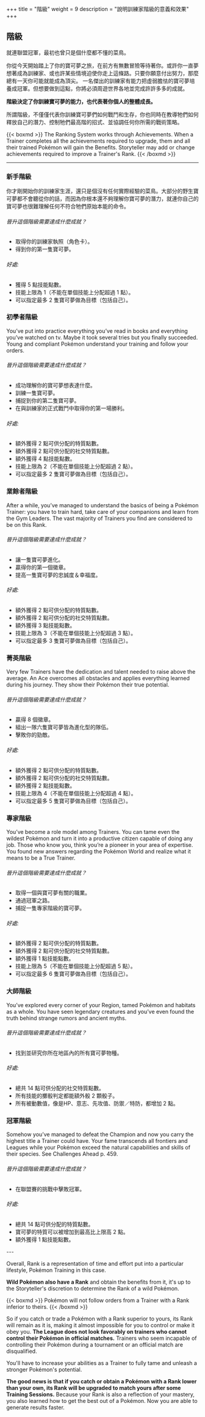 +++
title = "階級"
weight = 9
description = "說明訓練家階級的意義和效果"
+++

## 階級
就連聯盟冠軍，最初也曾只是個什麼都不懂的菜鳥。

你從今天開始踏上了你的寶可夢之旅，在前方有無數冒險等待著你。或許你一直夢想著成為訓練家、或也許某些情境迫使你走上這條路。只要你願意付出努力，那麼總有一天你可能就能成為頂尖。
一名傑出的訓練家有能力把虛弱膽怯的寶可夢培養成冠軍。但想要做到這點，你將必須周遊世界各地並完成許許多多的成就。

**階級決定了你訓練寶可夢的能力，也代表著你個人的整體成長。**

所謂階級，不僅僅代表你訓練寶可夢們如何戰鬥和生存，你也同時在教導牠們如何釋放自己的潛力、控制牠們最高階的招式、並協調任何你所需的戰術策略。

{{< boxmd >}}
The Ranking System works through Achievements.
When a Trainer completes all the achievements required to upgrade, them and all their trained Pokémon will gain the Benefits.
Storyteller may add or change achievements required to improve a Trainer's Rank.
{{< /boxmd >}}

---
<div class="Frame">

### <div class='icon Starter'>新手階級</div>
你才剛開始你的訓練家生涯，還只是個沒有任何實際經驗的菜鳥。大部分的野生寶可夢都不會聽從你的話，而因為你根本還不夠理解你寶可夢的潛力，就連你自己的寶可夢也很難理解任何不符合牠們原始本能的命令。

###### 晉升這個階級需要達成什麼成就？
* 取得你的訓練家執照（角色卡）。
* 得到你的第一隻寶可夢。

###### 好處:
* 獲得 5 點技能點數。
* 技能上限為 1（不能在單個技能上分配超過 1 點）。
* 可以指定最多 2 隻寶可夢做為目標（包括自己）。
</div>
<div class="Frame">

### <div class='icon Beginner'>初學者階級</div>
You’ve put into practice everything you’ve read in books and everything you’ve watched on tv. Maybe it took several tries but you finally succeeded. Young and compliant Pokémon understand your training and follow your orders.

###### 晉升這個階級需要達成什麼成就？
* 成功理解你的寶可夢想表達什麼。
* 訓練一隻寶可夢。
* 捕捉到你的第二隻寶可夢。
* 在與訓練家的正式戰鬥中取得你的第一場勝利。

###### 好處:
* 額外獲得 2 點可供分配的特質點數。
* 額外獲得 2 點可供分配的社交特質點數。
* 額外獲得 4 點技能點數。
* 技能上限為 2（不能在單個技能上分配超過 2 點）。
* 可以指定最多 2 隻寶可夢做為目標（包括自己）。
</div>
<div class="Frame">

### <div class='icon Amateur'>業餘者階級</div>
After a while, you’ve managed to understand the basics of being a Pokémon Trainer: you have to train hard, take care of your companions and learn from the Gym Leaders. The vast majority of Trainers you find are considered to be on this Rank.

###### 晉升這個階級需要達成什麼成就？
* 讓一隻寶可夢進化。
* 贏得你的第一個徽章。
* 提高一隻寶可夢的忠誠度＆幸福度。

###### 好處:
* 額外獲得 2 點可供分配的特質點數。
* 額外獲得 2 點可供分配的社交特質點數。
* 額外獲得 3 點技能點數。
* 技能上限為 3（不能在單個技能上分配超過 3 點）。
* 可以指定最多 3 隻寶可夢做為目標（包括自己）。
</div>
<div class="Frame">

### <div class='icon Ace'>菁英階級</div>
Very few Trainers have the dedication and talent needed to raise above the average. An Ace overcomes all obstacles and applies everything learned during his journey. They show their Pokémon their true potential.

###### 晉升這個階級需要達成什麼成就？
* 贏得 8 個徽章。
* 組出一隊六隻寶可夢皆為進化型的隊伍。
* 擊敗你的勁敵。

###### 好處:
* 額外獲得 2 點可供分配的特質點數。
* 額外獲得 2 點可供分配的社交特質點數。
* 額外獲得 2 點技能點數。
* 技能上限為 4（不能在單個技能上分配超過 4 點）。
* 可以指定最多 5 隻寶可夢做為目標（包括自己）。
</div>
<div class="Frame">

### <div class='icon Pro'>專家階級</div>
You’ve become a role model among Trainers. You can tame even the wildest Pokémon and turn it into a productive citizen capable of doing any job. Those who know you, think you’re a pioneer in your area of expertise. You found new answers regarding the Pokémon World and realize what it means to be a True Trainer.

###### 晉升這個階級需要達成什麼成就？
* 取得一個與寶可夢有關的職業。
* 通過冠軍之路。
* 捕捉一隻專家階級的寶可夢。

###### 好處:
* 額外獲得 2 點可供分配的特質點數。
* 額外獲得 2 點可供分配的社交特質點數。
* 額外獲得 1 點技能點數。
* 技能上限為 5（不能在單個技能上分配超過 5 點）。
* 可以指定最多 6 隻寶可夢做為目標（包括自己）。
</div>
<div class="Frame">

### <div class='icon Master'>大師階級</div>
You’ve explored every corner of your Region, tamed Pokémon and habitats as a whole. You have seen legendary creatures and you’ve even found the truth behind strange rumors and ancient myths.

###### 晉升這個階級需要達成什麼成就？
* 找到並研究你所在地區內的所有寶可夢物種。

###### 好處:
* 總共 14 點可供分配的社交特質點數。
* 所有技能的擲骰判定都能額外骰 2 顆骰子。
* 所有被動數值，像是HP、意志、先攻值、防禦／特防，都增加 2 點。
</div>
<div class="Frame">

### <div class='icon Champion'>冠軍階級</div>
Somehow you’ve managed to defeat the Champion and now you carry the highest title a Trainer could have. Your fame transcends all frontiers and Leagues while your Pokémon exceed the natural capabilities and skills of their species. See Challenges Ahead p. 459.

###### 晉升這個階級需要達成什麼成就？
* 在聯盟賽的挑戰中擊敗冠軍。

###### 好處:
* 總共 14 點可供分配的特質點數。
* 寶可夢的特質可以被增加到最高比上限高 2 點。
* 額外獲得 1 點技能點數。
</div>
---

Overall, Rank is a representation of time and effort put into a particular lifestyle, Pokémon Training in this case.

**Wild Pokémon also have a Rank** and obtain the benefits from it, it's up to the Storyteller's discretion to determine the Rank of a wild Pokémon.

{{< boxmd >}}
Pokémon will not follow orders from a Trainer with a Rank inferior to theirs.
{{< /boxmd >}}

So if you catch or trade a Pokémon with a Rank superior to yours, its Rank will remain as it is, making it almost impossible for you to control or make it obey you.
**The League does not look favorably on trainers who cannot control their Pokémon in official matches.**
Trainers who seem incapable of controlling their Pokémon during a tournament or an official match are disqualified.

You'll have to increase your abilities as a Trainer to fully tame and unleash a stronger Pokémon's potential.

**The good news is that if you catch or obtain a Pokémon with a Rank lower than your own, its Rank will be upgraded to match yours after some Training Sessions.**
Because your Rank is also a reflection of your mastery, you also learned how to get the best out of a Pokémon. Now you are able to generate results faster.